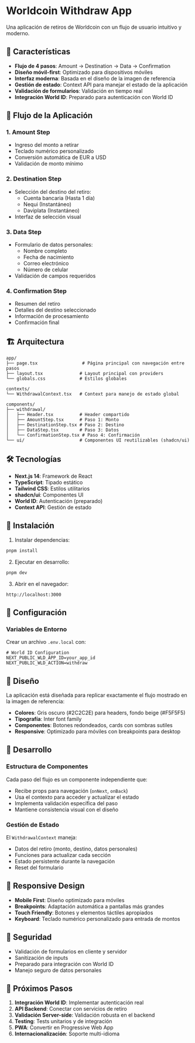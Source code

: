 # Worldcoin Withdraw App

Una aplicación de retiros de Worldcoin con un flujo de usuario intuitivo y moderno.

## 🚀 Características

- **Flujo de 4 pasos**: Amount → Destination → Data → Confirmation
- **Diseño móvil-first**: Optimizado para dispositivos móviles
- **Interfaz moderna**: Basada en el diseño de la imagen de referencia
- **Gestión de estado**: Context API para manejar el estado de la aplicación
- **Validación de formularios**: Validación en tiempo real
- **Integración World ID**: Preparado para autenticación con World ID

## 📱 Flujo de la Aplicación

### 1. Amount Step
- Ingreso del monto a retirar
- Teclado numérico personalizado
- Conversión automática de EUR a USD
- Validación de monto mínimo

### 2. Destination Step
- Selección del destino del retiro:
  - Cuenta bancaria (Hasta 1 día)
  - Nequi (Instantáneo)
  - Daviplata (Instantáneo)
- Interfaz de selección visual

### 3. Data Step
- Formulario de datos personales:
  - Nombre completo
  - Fecha de nacimiento
  - Correo electrónico
  - Número de celular
- Validación de campos requeridos

### 4. Confirmation Step
- Resumen del retiro
- Detalles del destino seleccionado
- Información de procesamiento
- Confirmación final

## 🏗️ Arquitectura

```
app/
├── page.tsx                 # Página principal con navegación entre pasos
├── layout.tsx              # Layout principal con providers
└── globals.css             # Estilos globales

contexts/
└── WithdrawalContext.tsx   # Context para manejo de estado global

components/
├── withdrawal/
│   ├── Header.tsx          # Header compartido
│   ├── AmountStep.tsx      # Paso 1: Monto
│   ├── DestinationStep.tsx # Paso 2: Destino
│   ├── DataStep.tsx        # Paso 3: Datos
│   └── ConfirmationStep.tsx # Paso 4: Confirmación
└── ui/                     # Componentes UI reutilizables (shadcn/ui)
```

## 🛠️ Tecnologías

- **Next.js 14**: Framework de React
- **TypeScript**: Tipado estático
- **Tailwind CSS**: Estilos utilitarios
- **shadcn/ui**: Componentes UI
- **World ID**: Autenticación (preparado)
- **Context API**: Gestión de estado

## 🚀 Instalación

1. Instalar dependencias:
```bash
pnpm install
```

2. Ejecutar en desarrollo:
```bash
pnpm dev
```

3. Abrir en el navegador:
```
http://localhost:3000
```

## 📝 Configuración

### Variables de Entorno
Crear un archivo `.env.local` con:
```
# World ID Configuration
NEXT_PUBLIC_WLD_APP_ID=your_app_id
NEXT_PUBLIC_WLD_ACTION=withdraw
```

## 🎨 Diseño

La aplicación está diseñada para replicar exactamente el flujo mostrado en la imagen de referencia:

- **Colores**: Gris oscuro (#2C2C2E) para headers, fondo beige (#F5F5F5)
- **Tipografía**: Inter font family
- **Componentes**: Botones redondeados, cards con sombras sutiles
- **Responsive**: Optimizado para móviles con breakpoints para desktop

## 🔧 Desarrollo

### Estructura de Componentes

Cada paso del flujo es un componente independiente que:
- Recibe props para navegación (`onNext`, `onBack`)
- Usa el contexto para acceder y actualizar el estado
- Implementa validación específica del paso
- Mantiene consistencia visual con el diseño

### Gestión de Estado

El `WithdrawalContext` maneja:
- Datos del retiro (monto, destino, datos personales)
- Funciones para actualizar cada sección
- Estado persistente durante la navegación
- Reset del formulario

## 📱 Responsive Design

- **Mobile First**: Diseño optimizado para móviles
- **Breakpoints**: Adaptación automática a pantallas más grandes
- **Touch Friendly**: Botones y elementos táctiles apropiados
- **Keyboard**: Teclado numérico personalizado para entrada de montos

## 🔐 Seguridad

- Validación de formularios en cliente y servidor
- Sanitización de inputs
- Preparado para integración con World ID
- Manejo seguro de datos personales

## 🚀 Próximos Pasos

1. **Integración World ID**: Implementar autenticación real
2. **API Backend**: Conectar con servicios de retiro
3. **Validación Server-side**: Validación robusta en el backend
4. **Testing**: Tests unitarios y de integración
5. **PWA**: Convertir en Progressive Web App
6. **Internacionalización**: Soporte multi-idioma